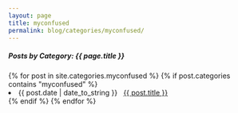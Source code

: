 ```yaml
---
layout: page
title: myconfused
permalink: blog/categories/myconfused/
---
```


<h5>Posts by Category: {{ page.title }}</h5>

<div class="card">
  {% for post in site.categories.myconfused %}
    {% if post.categories contains "myconfused" %}
      <li class="category-posts">
        <span>{{ post.date | date_to_string }}</span>
        &nbsp;
        <a href="{{ post.url }}">{{ post.title }}</a>
      </li>
    {% endif %}
  {% endfor %}
</div>

